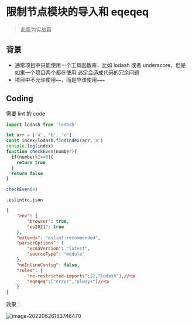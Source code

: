 # 限制节点模块的导入和 eqeqeq

> 此篇为实战篇

## 背景

-  通常项目中只能使用一个工具函数库，比如 lodash 或者 underscore，但是如果一个项目两个都在使用 必定会造成代码的冗余问题
- 项目中不允许使用`==`，而是应该使用`===`

## Coding

需要 lint 的 code

```js
import lodash from 'lodash'

let arr = ['a', 'b', 'c']
const index=lodash.findIndex(arr,'a')
console.log(index)
function checkEven(number){
  if(number%2==0){
    return true
  }
  return false
}

checkEven(4)

```

`.eslintrc.json`

```json
{
    "env": {
        "browser": true,
        "es2021": true
    },
    "extends": "eslint:recommended",
    "parserOptions": {
        "ecmaVersion": "latest",
        "sourceType": "module"
    },
    "noInlineConfig": false,
    "rules": {
        "no-restricted-imports":[2,"lodash"],//👈
        "eqeqeq":["error","always"]//👈
    }
}

```

效果：

![image-20220626183746470](https://tva1.sinaimg.cn/large/e6c9d24egy1h3ltx7lsdxj20nw0j6400.jpg)

